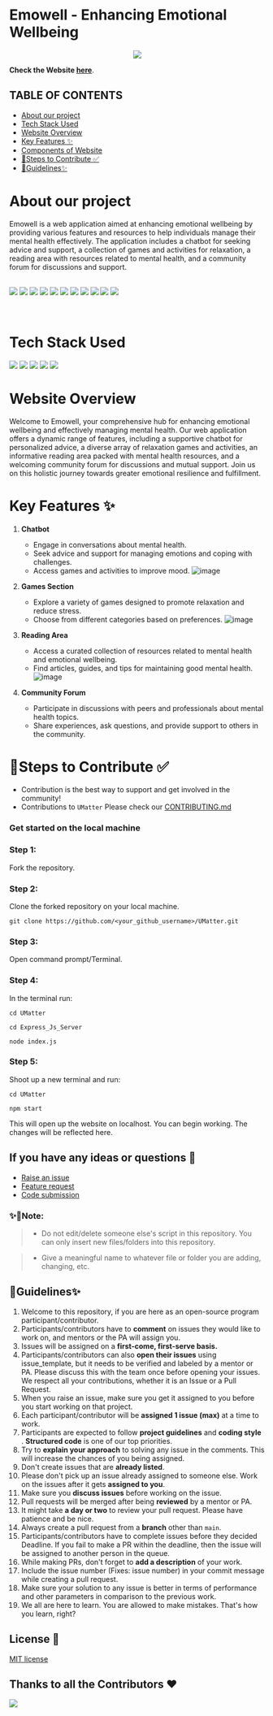 # Emowell - Enhancing Emotional Wellbeing

<div align = "left">
 <div align ="center">
 <img src="./src/images/mental-health.webp" />
 </div>
 <div>

**Check the Website [here](https://devcation.vercel.app/)**.

## TABLE OF CONTENTS

- [About our project](#About-our-project)
- [Tech Stack Used](#Tech-Stack-Used)
- [Website Overview](#Website-Overview)
- [Key Features ✨](#Key-Features-✨)
- [Components of Website](#Components-of-Website)
- [🔖Steps to Contribute ✅](#🔖Steps-to-Contribute-✅)
- [🔑Guidelines✨](#🔑Guidelines✨)


# About our project

Emowell is a web application aimed at enhancing emotional wellbeing by providing various features and resources to help individuals manage their mental health effectively. 
The application includes a chatbot for seeking advice and support, a collection of games and activities for relaxation, a reading area with resources related to mental health, and a community forum for discussions and support.

<div align="left">
   <br>
   <img src="https://img.shields.io/github/repo-size/Mansi168/EmoWell?style=for-the-badge" />
   <img src="https://img.shields.io/github/issues/Mansi168/EmoWell?style=for-the-badge" />
   <img src="https://img.shields.io/github/issues-closed-raw/Mansi168/EmoWell?style=for-the-badge" />
    <img src="https://img.shields.io/github/license/Mansi168/EmoWell?style=for-the-badge" />

   <img src="https://img.shields.io/github/issues-pr/Mansi168/EmoWell?style=for-the-badge" />
    <img src="https://img.shields.io/github/contributors/Mansi168/EmoWell?style=for-the-badge" />
    <img src="https://img.shields.io/github/stars/Mansi168/EmoWell?style=for-the-badge" />

   <img src="https://img.shields.io/github/issues-pr-closed-raw/Mansi168/EmoWell?style=for-the-badge" />
   <img src="https://img.shields.io/github/forks/Mansi168/EmoWell?style=for-the-badge" />
  <img src="https://img.shields.io/github/last-commit/Mansi168/EmoWell?style=for-the-badge" />
 <img src="https://api.visitorbadge.io/api/visitors?path=https%3A%2F%2Fgithub.com%2FMansi168%2FEmoWell&label=visitors&countColor=%2337d67a&style=for-the-badge&labelStyle=upper" />
     </div>  
  
<br>
<br>

# Tech Stack Used

<div align="left">
 <img src="https://img.shields.io/badge/HTML5-E34F26.svg?style=for-the-badge&logo=HTML5&logoColor=white">
 <img src="https://img.shields.io/badge/CSS3-1572B6.svg?style=for-the-badge&logo=CSS3&logoColor=white">
 <img src="https://img.shields.io/badge/Bootstrap-7952B3.svg?style=for-the-badge&logo=Bootstrap&logoColor=white">
 <img src="https://img.shields.io/badge/JavaScript-F7DF1E.svg?style=for-the-badge&logo=JavaScript&logoColor=white">
 <img src="https://img.shields.io/badge/-ReactJs-61DAFB?logo=react&logoColor=white&style=for-the-badge">
</div>

# Website Overview

Welcome to Emowell, your comprehensive hub for enhancing emotional wellbeing and effectively managing mental health. Our web application offers a dynamic range of features, including a supportive chatbot for personalized advice, a diverse array of relaxation games and activities, an informative reading area packed with mental health resources, and a welcoming community forum for discussions and mutual support. Join us on this holistic journey towards greater emotional resilience and fulfillment.


# Key Features ✨
1. **Chatbot**
   - Engage in conversations about mental health.
   - Seek advice and support for managing emotions and coping with challenges.
   - Access games and activities to improve mood.
     ![image](https://github.com/MonalikaPatnaik/Devcation/assets/99342612/b5cd6bc6-8db9-4ab2-a012-c946926c5e1f)


2. **Games Section**
   - Explore a variety of games designed to promote relaxation and reduce stress.
   - Choose from different categories based on preferences.
     ![image](https://github.com/MonalikaPatnaik/Devcation/assets/99342612/93a7c3d5-fd8d-46dd-b622-45d4ef378162)


3. **Reading Area**
   - Access a curated collection of resources related to mental health and emotional wellbeing.
   - Find articles, guides, and tips for maintaining good mental health.
    ![image](https://github.com/MonalikaPatnaik/Devcation/assets/99353300/871de3f2-b2c1-49d1-916c-fbfaa5322d42)

4. **Community Forum**
   - Participate in discussions with peers and professionals about mental health topics.
   - Share experiences, ask questions, and provide support to others in the community.


# 🔖Steps to Contribute ✅
 
- Contribution is the best way to support and get involved in the community!
 - Contributions to `UMatter` Please check our [CONTRIBUTING.md](./CONTRIBUTING.md)
   <br>
### Get started on the local machine
### Step 1: 
Fork the repository.
### Step 2: 
Clone the forked repository on your local machine.
```
git clone https://github.com/<your_github_username>/UMatter.git
```
### Step 3:
Open command prompt/Terminal.
### Step 4:
In the terminal run:
```
cd UMatter
```
```
cd Express_Js_Server
```
```
node index.js
```
### Step 5:
Shoot up a new terminal and run:
```
cd UMatter
```
```
npm start
```

This will open up the website on localhost. You can begin working. The changes will be reflected here.

## If you have any ideas or questions 🤷

- [Raise an issue](https://github.com/Mansi168/EmoWell/issues)
- [Feature request](https://github.com/Mansi168/EmoWell/issues)
- [Code submission](https://github.com/Mansi168/EmoWell/pulls)

### ✨🔨Note:

> - Do not edit/delete someone else's script in this repository. You can only insert new files/folders into this repository.

  > - Give a meaningful name to whatever file or folder you are adding, changing, etc. 

## 🔑Guidelines✨

1. Welcome to this repository, if you are here as an open-source program participant/contributor.
2. Participants/contributors have to **comment** on issues they would like to work on, and mentors or the PA will assign you.
3. Issues will be assigned on a **first-come, first-serve basis.**
4. Participants/contributors can also **open their issues** using issue_template,
but it needs to be verified and labeled by a mentor or PA. Please discuss this with the team once before opening your issues. We respect all your contributions, whether 
it is an Issue or a Pull Request.
6. When you raise an issue, make sure you get it assigned to you before you start working on that project.
7. Each participant/contributor will be **assigned 1 issue (max)** at a time to work.
8. Participants are expected to follow **project guidelines** and **coding style** . **Structured code** is one of our top priorities.
9. Try to **explain your approach** to solving any issue in the comments. This will increase the chances of you being assigned.
10. Don't create issues that are **already listed**.
11. Please don't pick up an issue already assigned to someone else. Work on the issues after it gets **assigned to you**.
12. Make sure you **discuss issues** before working on the issue.
13. Pull requests will be merged after being **reviewed** by a mentor or PA.
14. It might take **a day or two** to review your pull request. Please have patience and be nice.
15. Always create a pull request from a **branch** other than `main`.
16. Participants/contributors have to complete issues before they decided Deadline. If you fail to make a PR within the deadline, then the issue will be assigned to 
another person in the queue.
17. While making PRs, don't forget to **add a description** of your work.
18. Include the issue number (Fixes: issue number) in your commit message while creating a pull request.
19. Make sure your solution to any issue is better in terms of performance and other parameters in comparison to the previous work.
20. We all are here to learn. You are allowed to make mistakes. That's how you learn, right?

## License 🪪

 [MIT license](https://opensource.org/license/mit/)

## Thanks to all the Contributors ❤️

<a href = "https://github.com/Mansi168/EmoWell/graphs/contributors">

  <img src = "https://contrib.rocks/image?repo=Mansi168/EmoWell"/>

</a>


